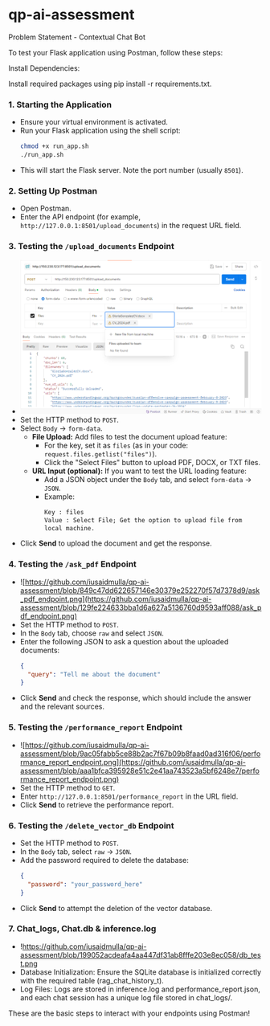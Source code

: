 # qp-ai-assessment
Problem Statement - Contextual Chat Bot

To test your Flask application using Postman, follow these steps:

Install Dependencies:

Install required packages using pip install -r requirements.txt.

### 1. **Starting the Application**
   - Ensure your virtual environment is activated.
   - Run your Flask application using the shell script:
     ```bash
     chmod +x run_app.sh
     ./run_app.sh
     ```
   - This will start the Flask server. Note the port number (usually `8501`).

### 2. **Setting Up Postman**
   - Open Postman.
   - Enter the API endpoint (for example, `http://127.0.0.1:8501/upload_documents`) in the request URL field.

### 3. **Testing the `/upload_documents` Endpoint**
   - ![upload_documents_endpoint.png](https://github.com/iusaidmulla/qp-ai-assessment/blob/50d42f0df8abf26bae7d7ef4cddf26cf8d307cd7/upload_documents_endpoint.png)
   - Set the HTTP method to `POST`.
   - Select `Body` → `form-data`.
     - **File Upload:** Add files to test the document upload feature:
       - For the key, set it as `files` (as in your code: `request.files.getlist("files")`).
       - Click the "Select Files" button to upload PDF, DOCX, or TXT files.
     - **URL Input (optional):** If you want to test the URL loading feature:
       - Add a JSON object under the `Body` tab, and select `form-data` → `JSON`.
       - Example:
         ```
         Key : files
         Value : Select File; Get the option to upload file from local machine.
         ```
   - Click **Send** to upload the document and get the response.

### 4. **Testing the `/ask_pdf` Endpoint**
   - ![https://github.com/iusaidmulla/qp-ai-assessment/blob/849c47dd622657146e30379e252270f57d7378d9/ask_pdf_endpoint.png](https://github.com/iusaidmulla/qp-ai-assessment/blob/129fe224633bba1d6a627a5136760d9593aff088/ask_pdf_endpoint.png)
   - Set the HTTP method to `POST`.
   - In the `Body` tab, choose `raw` and select `JSON`.
   - Enter the following JSON to ask a question about the uploaded documents:
     ```json
     {
       "query": "Tell me about the document"
     }
     ```
   - Click **Send** and check the response, which should include the answer and the relevant sources.

### 5. **Testing the `/performance_report` Endpoint**
   - ![https://github.com/iusaidmulla/qp-ai-assessment/blob/9ac05fabb5ce88b2ac7f67b09b8faad0ad316f06/performance_report_endpoint.png](https://github.com/iusaidmulla/qp-ai-assessment/blob/aaa1bfca395928e51c2e41aa743523a5bf6248e7/performance_report_endpoint.png)
   - Set the HTTP method to `GET`.
   - Enter `http://127.0.0.1:8501/performance_report` in the URL field.
   - Click **Send** to retrieve the performance report.

### 6. **Testing the `/delete_vector_db` Endpoint**
   - Set the HTTP method to `POST`.
   - In the `Body` tab, select `raw` → `JSON`.
   - Add the password required to delete the database:
     ```json
     {
       "password": "your_password_here"
     }
     ```
   - Click **Send** to attempt the deletion of the vector database.

### 7. **Chat_logs, Chat.db & inference.log**
   - !https://github.com/iusaidmulla/qp-ai-assessment/blob/199052acdeafa4aa447df31ab8fffe203e8ec058/db_test.png
   - Database Initialization: Ensure the SQLite database is initialized correctly with the required table (rag_chat_history_t).
   - Log Files: Logs are stored in inference.log and performance_report.json, and each chat session has a unique log file stored in chat_logs/.

These are the basic steps to interact with your endpoints using Postman!
